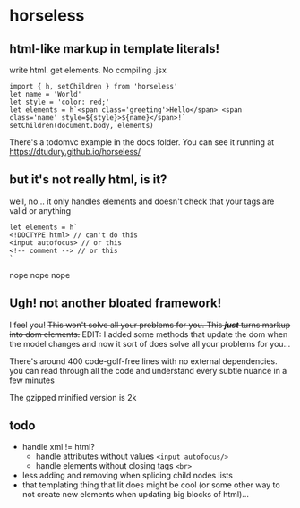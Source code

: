 # horseless

## html-like markup in template literals!
write html. get elements. No compiling .jsx
```
import { h, setChildren } from 'horseless'
let name = 'World'
let style = 'color: red;'
let elements = h`<span class='greeting'>Hello</span> <span class='name' style=${style}>${name}</span>!`
setChildren(document.body, elements)
```

There's a todomvc example in the docs folder. You can see it running at https://dtudury.github.io/horseless/

## but it's not really html, is it?
well, no... it only handles elements and doesn't check that your tags are valid or anything
```
let elements = h`
<!DOCTYPE html> // can't do this
<input autofocus> // or this
<!-- comment --> // or this
`
```
nope nope nope

## Ugh! not another bloated framework!
I feel you! ~~This won't solve all your problems for you. This ***just*** turns markup into dom elements.~~ EDIT: I added some methods that update the dom when the model changes and now it sort of does solve all your problems for you...

There's around 400 code-golf-free lines with no external dependencies. you can read through all the code and understand every subtle nuance in a few minutes

The gzipped minified version is 2k

## todo
* handle xml != html?
  * handle attributes without values `<input autofocus/>`
  * handle elements without closing tags `<br>`
* less adding and removing when splicing child nodes lists
* that templating thing that lit does might be cool (or some other way to not create new elements when updating big blocks of html)...
